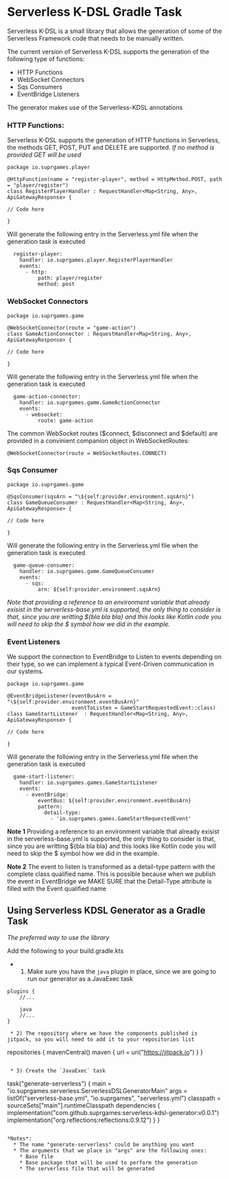 # Serverless K-DSL Gradle Task

Serverless K-DSL is a small library that allows the generation of some of the Serverless Framework code that needs to be manually written.

The current version of Serverless K-DSL supports the generation of the following type of functions:

* HTTP Functions
* WebSocket Connectors
* Sqs Consumers
* EventBridge Listeners

The generator makes use of the Serverless-KDSL annotations

### HTTP Functions:
Serverless K-DSL supports the generation of HTTP functions in Serverless, the methods GET, POST, PUT and DELETE are supported. 
*If no method is provided GET will be used*

```
package io.suprgames.player

@HttpFunction(name = "register-player", method = HttpMethod.POST, path = "player/register")
class RegisterPlayerHandler : RequestHandler<Map<String, Any>, ApiGatewayResponse> {

// Code here

}
```

Will generate the following entry in the Serverless.yml file when the generation task is executed
```
  register-player:
    handler: io.suprgames.player.RegisterPlayerHandler
    events:
      - http:
          path: player/register
          method: post
```

### WebSocket Connectors

```
package io.suprgames.game

@WebSocketConnector(route = "game-action")
class GameActionConnector : RequestHandler<Map<String, Any>, ApiGatewayResponse> {

// Code here

}
```

Will generate the following entry in the Serverless.yml file when the generation task is executed
```
  game-action-connector:
    handler: io.suprgames.game.GameActionConnector
    events:
      - websocket:
          route: game-action
```

The common WebSocket routes ($connect, $disconnect and $default) are provided in a convinient companion object in WebSocketRoutes:

`@WebSocketConnector(route = WebSocketRoutes.CONNECT)`

### Sqs Consumer
```
package io.suprgames.game

@SqsConsumer(sqsArn = "\${self:provider.environment.sqsArn}")
class GameQueueConsumer : RequestHandler<Map<String, Any>, ApiGatewayResponse> {

// Code here

}
```

Will generate the following entry in the Serverless.yml file when the generation task is executed
```
  game-queue-consumer:
    handler: io.suprgames.game.GameQueueConsumer
    events:
      - sqs:
          arn: ${self:provider.environment.sqsArn}
```

*Note that providing a reference to an environment variable that already exisist in the serverless-base.yml is supported, the only thing to consider is that, since you are writting ${bla bla bla} and this looks like Kotlin code you will need to skip the $ symbol how we did in the example.*

### Event Listeners
We support the connection to EventBridge to Listen to events depending on their type, so we can implement a typical Event-Driven communication in our systems.

```
package io.suprgames.game

@EventBridgeListener(eventBusArn = "\${self:provider.environment.eventBusArn}"
                     eventToListen = GameStartRequestedEvent::class)
class GameStartListener  : RequestHandler<Map<String, Any>, ApiGatewayResponse> {

// Code here

}
```

Will generate the following entry in the Serverless.yml file when the generation task is executed
```
  game-start-listener:
    handler: io.suprgames.games.GameStartListener
    events:
      - eventBridge:
          eventBus: ${self:provider.environment.eventBusArn}
          pattern:
            detail-type:
              - 'io.suprgames.games.GameStartRequestedEvent'
```

**Note 1** Providing a reference to an environment variable that already exisist in the serverless-base.yml is supported, the only thing to consider is that, since you are writting ${bla bla bla} and this looks like Kotlin code you will need to skip the $ symbol how we did in the example.

**Note 2** The event to listen is transformed as a detail-type pattern with the complete class qualified name. This is possible because when we publish the event in EventBridge we MAKE SURE that the Detail-Type attribute is filled with the Event qualified name


## Using Serverless KDSL Generator as a Gradle Task

*The preferred way to use the library*

Add the following to your build.gradle.kts

 * 1) Make sure you have the `java` plugin in place, since we are going to run our generator as a JavaExec task
```
plugins {
	//...

	java
	//...
}

 * 2) The repository where we have the components published is jitpack, so you will need to add it to your repositories list
```
repositories {
    mavenCentral()
    maven {
        url = uri("https://jitpack.io")
    }
}
```

 * 3) Create the `JavaExec` task
 ```
task<JavaExec>("generate-serverless") {
    main = "io.suprgames.serverless.ServerlessDSLGeneratorMain"
    args = listOf("serverless-base.yml", "io.suprgames", "serverless.yml")
    classpath = sourceSets["main"].runtimeClasspath
    dependencies {
        implementation("com.github.suprgames:serverless-kdsl-generator:v0.0.1")
        implementation("org.reflections:reflections:0.9.12")
    }
}
 ```

 *Notes*:
   * The name "generate-serverless" could be anything you want
   * The arguments that we place in "args" are the following ones:
     * Base file
     * Base package that will be used to perform the generation
     * The serverless file that will be generated

